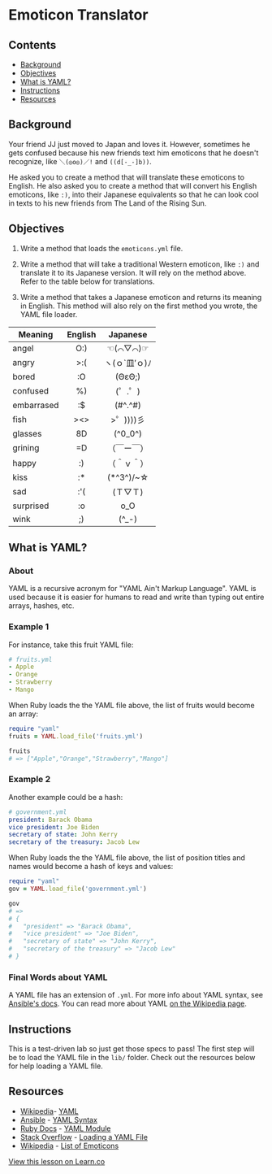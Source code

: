 

# Emoticon Translator

## Contents

* [Background](#background)
* [Objectives](#objectives)
* [What is YAML?](#what-is-yaml)
* [Instructions](#instructions)
* [Resources](#resources)

## Background

Your friend JJ just moved to Japan and loves it. However, sometimes he gets confused because his new friends text him emoticons that he doesn't recognize, like `＼(◎o◎)／!` and `((d[-_-]b))`. 

He asked you to create a method that will translate these emoticons to English. He also asked you to create a method that will convert his English emoticons, like `:)`, into their Japanese equivalents so that he can look cool in texts to his new friends from The Land of the Rising Sun.

## Objectives

1. Write a method that loads the `emoticons.yml` file.

2. Write a method that will take a traditional Western emoticon, like `:)` and translate it to its Japanese version. It will rely on the method above. Refer to the table below for translations.

3. Write a method that takes a Japanese emoticon and returns its meaning in English. This method will also rely on the first method you wrote, the YAML file loader.

|Meaning   | English | Japanese    |
|----------|:-------:|:-----------:|
|angel     |O:)      |☜(⌒▽⌒)☞      |
|angry     |>:(      |ヽ(ｏ`皿′ｏ)ﾉ  |
|bored     |:O       |(ΘεΘ;)       |
|confused  |%)       |(゜.゜)       |
|embarrased|:$       |(#^.^#)      |
|fish      |><>      |>゜))))彡     |
|glasses   | 8D      |(^0_0^)      |
|grining   |=D       |（￣ー￣）     |
|happy     |:)       |（＾ｖ＾）     |
|kiss      |:*       |(*^3^)/~☆     |
|sad       |:'(      |(Ｔ▽Ｔ)       |
|surprised |:o       | o_O         |
|wink      |;)       |(^_-)        |

## What is YAML?

### About

YAML is a recursive acronym for "YAML Ain't Markup Language". YAML is used because it is easier for humans to read and write than typing out entire arrays, hashes, etc.

### Example 1

For instance, take this fruit YAML file:

```yml
# fruits.yml
- Apple
- Orange
- Strawberry
- Mango
```

When Ruby loads the the YAML file above, the list of fruits would become an array:

```ruby
require "yaml"
fruits = YAML.load_file('fruits.yml')

fruits
# => ["Apple","Orange","Strawberry","Mango"]
```

### Example 2

Another example could be a hash:

```yml
# government.yml
president: Barack Obama
vice president: Joe Biden
secretary of state: John Kerry
secretary of the treasury: Jacob Lew
```

When Ruby loads the the YAML file above, the list of position titles and names would become a hash of keys and values:

```ruby
require "yaml"
gov = YAML.load_file('government.yml')

gov
# => 
# {
#   "president" => "Barack Obama",
#   "vice president" => "Joe Biden",
#   "secretary of state" => "John Kerry",
#   "secretary of the treasury" => "Jacob Lew"
# }
```

### Final Words about YAML

A YAML file has an extension of `.yml`. For more info about YAML syntax, see [Ansible's docs](http://docs.ansible.com/YAMLSyntax.html). You can read more about YAML [on the Wikipedia page](http://en.wikipedia.org/wiki/YAML).

## Instructions

This is a test-driven lab so just get those specs to pass! The first step will be to load the YAML file in the `lib/` folder. Check out the resources below for help loading a YAML file.

## Resources

* [Wikipedia](http://en.wikipedia.org/)- [YAML](http://en.wikipedia.org/wiki/YAML)
* [Ansible](http://docs.ansible.com/) - [YAML Syntax](http://docs.ansible.com/YAMLSyntax.html)
* [Ruby Docs](http://www.ruby-doc.org/) - [YAML Module](http://www.ruby-doc.org/stdlib-1.9.3/libdoc/yaml/rdoc/YAML.html)
* [Stack Overflow](http://stackoverflow.com/) - [Loading a YAML File](http://stackoverflow.com/a/3877355)
* [Wikipedia](http://en.wikipedia.org/) - [List of Emoticons](http://en.wikipedia.org/wiki/List_of_emoticons)

<a href='https://learn.co/lessons/emoticon-translator' data-visibility='hidden'>View this lesson on Learn.co</a>
